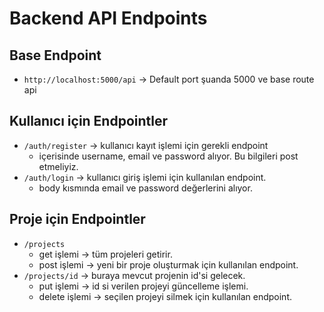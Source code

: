 # Backend API Endpoints
## Base Endpoint
* ```http://localhost:5000/api``` -> Default port şuanda 5000 ve base route api
## Kullanıcı için Endpointler
* ```/auth/register``` -> kullanıcı kayıt işlemi için gerekli endpoint
  * içerisinde username, email ve password alıyor. Bu bilgileri post etmeliyiz.
* ```/auth/login``` -> kullanıcı giriş işlemi için kullanılan endpoint.
  * body kısmında email ve password değerlerini alıyor.

## Proje için Endpointler
* ```/projects```
  * get işlemi -> tüm projeleri getirir.
  * post işlemi -> yeni bir proje oluşturmak için kullanılan endpoint.
* ```/projects/id``` -> buraya mevcut projenin id'si gelecek.
  * put işlemi -> id si verilen projeyi güncelleme işlemi.
  * delete işlemi -> seçilen projeyi silmek için kullanılan endpoint.